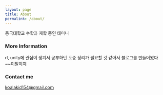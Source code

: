 ```yaml
---
layout: page
title: About
permalink: /about/
---
```


동국대학교 수학과 재학 중인 태미니

### More Information

rl, unity에 관심이 생겨서 공부하던 도중 정리가 필요할 것 같아서 블로그를 만들어봤다~~이말이지

### Contact me

[koalakid154@gmail.com](mailto:koalakid154@gmail.com)
